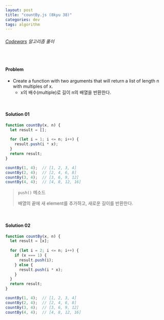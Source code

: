 ```yaml
---
layout: post
title: "countBy.js (8kyu 38)"
categories: dev
tags: algorithm
---
```


###### [Codewars](https://www.codewars.com) 알고리즘 풀이

<br>

#### Problem

- Create a function with two arguments that will return a list of length n with multiples of x.
  - x의 배수(multiple)로 길이 n의 배열을 반환한다.

<br>

#### Solution 01

```js
function countBy(x, n) {
  let result = [];
  
  for (let i = 1; i <= n; i++) {
    result.push(i * x);
  }
  return result;
}

countBy(1, 4);	// [1, 2, 3, 4]
countBy(2, 4);	// [2, 4, 6, 8]
countBy(3, 4);	// [3, 6, 9, 12]
countBy(4, 4);	// [4, 8, 12, 16]
```

> `push()` 메소드
>
> 배열의 끝에 새 element를 추가하고, 새로운 길이를 반환한다.

<br>

#### Solution 02

```js
function countBy(x, n) {
  let result = [x];
  
  for (let i = 2; i <= n; i++) {
    if (x === 1) {
      result.push(i);
    } else {
      result.push(i * x);
    }
  }
  return result;
}

countBy(1, 4);	// [1, 2, 3, 4]
countBy(2, 4);	// [2, 4, 6, 8]
countBy(3, 4);	// [3, 6, 9, 12]
countBy(4, 4);	// [4, 8, 12, 16]
```

<br>

<br>
